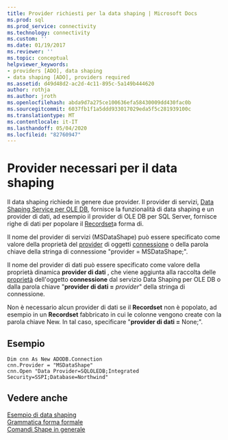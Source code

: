 ```yaml
---
title: Provider richiesti per la data shaping | Microsoft Docs
ms.prod: sql
ms.prod_service: connectivity
ms.technology: connectivity
ms.custom: ''
ms.date: 01/19/2017
ms.reviewer: ''
ms.topic: conceptual
helpviewer_keywords:
- providers [ADO], data shaping
- data shaping [ADO], providers required
ms.assetid: d49d48d2-ac2d-4c11-895c-5a149b444620
author: rothja
ms.author: jroth
ms.openlocfilehash: abda9d7a275ce100636efa58430009dd430fac0b
ms.sourcegitcommit: 6037fb1f1a5ddd933017029eda5f5c281939100c
ms.translationtype: MT
ms.contentlocale: it-IT
ms.lasthandoff: 05/04/2020
ms.locfileid: "82760947"
---
```

# <a name="required-providers-for-data-shaping"></a>Provider necessari per il data shaping
Il data shaping richiede in genere due provider. Il provider di servizi, [Data Shaping Service per OLE DB](../../../ado/guide/appendixes/microsoft-data-shaping-service-for-ole-db-ado-service-provider.md), fornisce la funzionalità di data shaping e un provider di dati, ad esempio il provider di OLE DB per SQL Server, fornisce righe di dati per popolare il [Recordset](../../../ado/reference/ado-api/recordset-object-ado.md)a forma di.  
  
 Il nome del provider di servizi (MSDataShape) può essere specificato come valore della proprietà del [provider](../../../ado/reference/ado-api/provider-property-ado.md) di oggetti [connessione](../../../ado/reference/ado-api/connection-object-ado.md) o della parola chiave della stringa di connessione "provider = MSDataShape;".  
  
 Il nome del provider di dati può essere specificato come valore della proprietà dinamica **provider di dati** , che viene aggiunta alla raccolta delle [proprietà](../../../ado/reference/ado-api/properties-collection-ado.md) dell'oggetto **connessione** dal servizio Data Shaping per OLE DB o dalla parola chiave "**provider di dati =** _provider_" della stringa di connessione.  
  
 Non è necessario alcun provider di dati se il **Recordset** non è popolato, ad esempio in un **Recordset** fabbricato in cui le colonne vengono create con la parola chiave New. In tal caso, specificare "**provider di dati =** None;".  
  
## <a name="example"></a>Esempio  
  
```  
Dim cnn As New ADODB.Connection  
cnn.Provider = "MSDataShape"  
cnn.Open "Data Provider=SQLOLEDB;Integrated Security=SSPI;Database=Northwind"  
```  
  
## <a name="see-also"></a>Vedere anche  
 [Esempio di data shaping](../../../ado/guide/data/data-shaping-example.md)   
 [Grammatica forma formale](../../../ado/guide/data/formal-shape-grammar.md)   
 [Comandi Shape in generale](../../../ado/guide/data/shape-commands-in-general.md)
